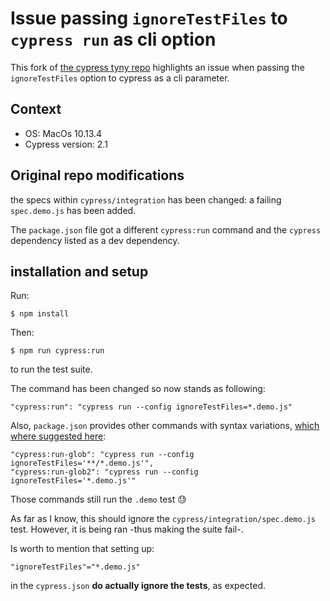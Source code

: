 # Issue passing `ignoreTestFiles` to `cypress run` as cli option

This fork of [the cypress tyny repo](https://github.com/cypress-io/cypress-test-tiny) highlights an issue when passing the `ignoreTestFiles` option to cypress as a cli parameter.

## Context
* OS: MacOs 10.13.4
* Cypress version: 2.1

## Original repo modifications
the specs within `cypress/integration` has been changed: a failing `spec.demo.js` has been added.

The `package.json` file got a different `cypress:run` command and the `cypress` dependency listed as a dev dependency.

## installation and setup
Run:

`$ npm install`

Then:

`$ npm run cypress:run`

to run the test suite.

The command has been changed so now stands as following:
```
"cypress:run": "cypress run --config ignoreTestFiles=*.demo.js"
```

Also, `package.json` provides other commands with syntax variations, [which where suggested here](https://github.com/cypress-io/cypress/issues/1696#issuecomment-387834710):

```
"cypress:run-glob": "cypress run --config ignoreTestFiles='**/*.demo.js'",
"cypress:run-glob2": "cypress run --config ignoreTestFiles='*.demo.js'"
```

Those commands still run the `.demo` test :sweat:

As far as I know, this should ignore the `cypress/integration/spec.demo.js` test. However, it is being ran -thus making the suite fail-.


Is worth to mention that setting up:
```
"ignoreTestFiles"="*.demo.js"
```
 in the `cypress.json` **do actually ignore the tests**, as expected.
